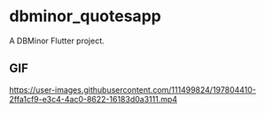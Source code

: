 # dbminor_quotesapp

A DBMinor Flutter project.

## GIF
https://user-images.githubusercontent.com/111499824/197804410-2ffa1cf9-e3c4-4ac0-8622-16183d0a3111.mp4

